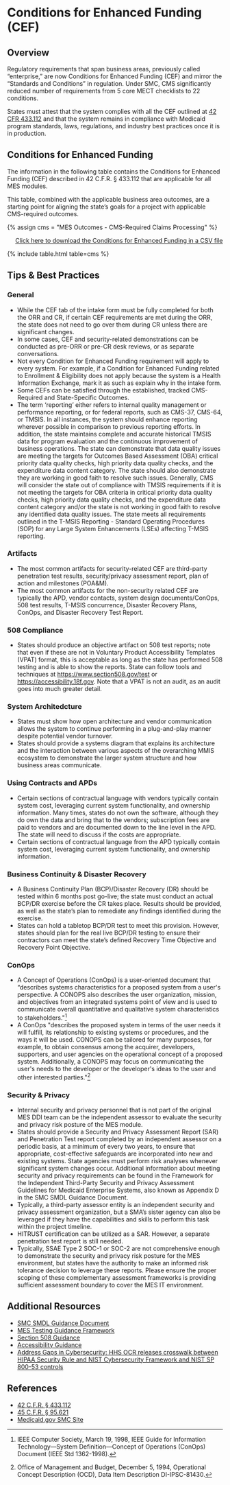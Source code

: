 # Conditions for Enhanced Funding (CEF)

## Overview
Regulatory requirements that span business areas, previously called “enterprise,” are now Conditions for Enhanced Funding (CEF) and mirror the “Standards and Conditions” in regulation. Under SMC, CMS significantly reduced number of requirements from 5 core MECT checklists to 22 conditions. 

States must attest that the system complies with all the CEF outlined at [42 CFR 433.112](https://www.ecfr.gov/current/title-42/chapter-IV/subchapter-C/part-433/subpart-C/section-433.112) and that the system remains in compliance with Medicaid program standards, laws, regulations, and industry best practices once it is in production.

## Conditions for Enhanced Funding
The information in the following table contains the Conditions for Enhanced Funding (CEF) described in 42 C.F.R. § 433.112 that are applicable for all MES modules.

This table, combined with the applicable business area outcomes, are a starting point for aligning the state’s goals for a project with applicable CMS-required outcomes.

{% assign cms = "MES Outcomes - CMS-Required Claims Processing" %}

<div align="right" class="ds-u-margin-bottom--2">
  <a href="{{ site.baseurl }}/downloads/{{ cms }}.csv" target="_blank" download>Click here to download the Conditions for Enhanced Funding in a CSV file</a>
</div>

{% include table.html table=cms %}

## Tips & Best Practices

### General
-	While the CEF tab of the intake form must be fully completed for both the ORR and CR, if certain CEF requirements are met during the ORR, the state does not need to go over them during CR unless there are significant changes. 
-	In some cases, CEF and security-related demonstrations can be conducted as pre-ORR or pre-CR desk reviews, or as separate conversations.
-	Not every Condition for Enhanced Funding requirement will apply to every system. For example, if a Condition for Enhanced Funding related to Enrollment & Eligibility does not apply because the system is a Health Information Exchange, mark it as such as explain why in the intake form.
-	Some CEFs can be satisfied through the established, tracked CMS-Required and State-Specific Outcomes.
-	The term ‘reporting’ either refers to internal quality management or performance reporting, or for federal reports, such as CMS-37, CMS-64, or TMSIS. In all instances, the system should enhance reporting wherever possible in comparison to previous reporting efforts. In addition, the state maintains complete and accurate historical TMSIS data for program evaluation and the continuous improvement of business operations.  The state can demonstrate that data quality issues are meeting the targets for Outcomes Based Assessment (OBA) critical priority data quality checks, high priority data quality checks, and the expenditure data content category. The state should also demonstrate they are working in good faith to resolve such issues. Generally, CMS will consider the state out of compliance with TMSIS requirements if it is not meeting the targets for OBA criteria in critical priority data quality checks, high priority data quality checks, and the expenditure data content category and/or the state is not working in good faith to resolve any identified data quality issues. The state meets all requirements outlined in the T-MSIS Reporting - Standard Operating Procedures (SOP) for any Large System Enhancements (LSEs) affecting T-MSIS reporting. 

### Artifacts
-	The most common artifacts for security-related CEF are third-party penetration test results, security/privacy assessment report, plan of action and milestones (POA&M).  
-	The most common artifacts for the non-security related CEF are typically the APD, vendor contacts, system design documents/ConOps, 508 test results, T-MSIS concurrence, Disaster Recovery Plans, ConOps, and Disaster Recovery Test Report.

### 508 Compliance
-	States should produce an objective artifact on 508 test reports; note that even if these are not in Voluntary Product Accessibility Templates (VPAT) format, this is acceptable as long as the state has performed 508 testing and is able to show the reports. State can follow tools and techniques at https://www.section508.gov/test or https://accessibility.18f.gov. Note that a VPAT is not an audit, as an audit goes into much greater detail.

### System Architedcture
-	States must show how open architecture and vendor communication allows the system to continue performing in a plug-and-play manner despite potential vendor turnover.
-	States should provide a systems diagram that explains its architecture and the interaction between various aspects of the overarching MMIS ecosystem to demonstrate the larger system structure and how business areas communicate.

### Using Contracts and APDs
-	Certain sections of contractual language with vendors typically contain system cost, leveraging current system functionality, and ownership information. Many times, states do not own the software, although they do own the data and bring that to the vendors; subscription fees are paid to vendors and are documented down to the line level in the APD. The state will need to discuss if the costs are appropriate.
-	Certain sections of contractual language from the APD typically contain system cost, leveraging current system functionality, and ownership information.

### Business Continuity & Disaster Recovery
-	A Business Continuity Plan (BCP)/Disaster Recovery (DR) should be tested within 6 months post go-live; the state must conduct an actual BCP/DR exercise before the CR takes place. Results should be provided, as well as the state’s plan to remediate any findings identified during the exercise.
-	States can hold a tabletop BCP/DR test to meet this provision.  However, states should plan for the real live BCP/DR testing to ensure their contractors can meet the state’s defined Recovery Time Objective and Recovery Point Objective. 

### ConOps
-	A Concept of Operations (ConOps) is a user-oriented document that “describes systems characteristics for a proposed system from a user's perspective. A CONOPS also describes the user organization, mission, and objectives from an integrated systems point of view and is used to communicate overall quantitative and qualitative system characteristics to stakeholders."[^1]
-	A ConOps "describes the proposed system in terms of the user needs it will fulfill, its relationship to existing systems or procedures, and the ways it will be used. CONOPS can be tailored for many purposes, for example, to obtain consensus among the acquirer, developers, supporters, and user agencies on the operational concept of a proposed system. Additionally, a CONOPS may focus on communicating the user's needs to the developer or the developer's ideas to the user and other interested parties."[^2]

### Security & Privacy
-	Internal security and privacy personnel that is not part of the original MES DDI team can be the independent assessor to evaluate the security and privacy risk posture of the MES module.
-	States should provide a Security and Privacy Assessment Report (SAR) and Penetration Test report completed by an independent assessor on a periodic basis, at a minimum of every two years, to ensure that appropriate, cost-effective safeguards are incorporated into new and existing systems. State agencies must perform risk analyses whenever significant system changes occur. Additional information about meeting security and privacy requirements can be found in the Framework for the Independent Third-Party Security and Privacy Assessment Guidelines for Medicaid Enterprise Systems, also known as Appendix D in the SMC SMDL Guidance Document.
-	Typically, a third-party assessor entity is an independent security and privacy assessment organization, but a SMA’s sister agency can also be leveraged if they have the capabilities and skills to perform this task within the project timeline.
-	HITRUST certification can be utilized as a SAR.  However, a separate penetration test report is still needed. 
-	Typically, SSAE Type 2 SOC-1 or SOC-2 are not comprehensive enough to demonstrate the security and privacy risk posture for the MES environment, but states have the authority to make an informed risk tolerance decision to leverage these reports.  Please ensure the proper scoping of these complementary assessment frameworks is providing sufficient assessment boundary to cover the MES IT environment.

## Additional Resources
-	[SMC SMDL Guidance Document](https://www.medicaid.gov/medicaid/data-and-systems/downloads/smc-certification-guidance.pdf)
-	[MES Testing Guidance Framework](https://www.medicaid.gov/medicaid/data-and-systems/downloads/mes-testing-guidance-framework.pdf)
-	[Section 508 Guidance](https://www.section508.gov/test)
-	[Accessibility Guidance](https://accessibility.18f.gov)
-	[Address Gaps in Cybersecurity:  HHS OCR releases crosswalk between HIPAA Security Rule and NIST Cybersecurity Framework and NIST SP 800-53 controls](https://www.hhs.gov/sites/default/files/nist-csf-to-hipaa-security-rule-crosswalk-02-22-2016-final.pdf)

## References
-	[42 C.F.R. § 433.112](https://www.ecfr.gov/current/title-42/chapter-IV/subchapter-C/part-433/subpart-C/section-433.112) 
-	[45 C.F.R. § 95.621](https://www.ecfr.gov/current/title-45/subtitle-A/subchapter-A/part-95/subpart-F/subject-group-ECFR8ea7e78ba47a262/section-95.621)
-	[Medicaid.gov SMC Site](https://www.medicaid.gov/medicaid/data-systems/certification/streamlined-modular-certification/index.html)

[^1]: IEEE Computer Society, March 19, 1998, IEEE Guide for Information Technology—System Definition—Concept of Operations (ConOps) Document (IEEE Std 1362-1998).
[^2]: Office of Management and Budget, December 5, 1994, Operational Concept Description (OCD), Data Item Description DI-IPSC-81430.
